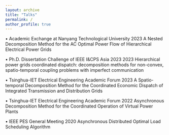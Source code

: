 ```yaml
---
layout: archive
title: "Talks"
permalink: /
author_profile: true
---
```


•	Academic Exchange at Nanyang Technological University                                                                                2023
A Nested Decomposition Method for the AC Optimal Power Flow of Hierarchical Electrical Power Grids

•	Ph.D. Dissertation Challenge of IEEE I&CPS Asia 2023                                                                                 2023
Hierarchical power grids coordinated dispatch: decomposition methods for non-convex, spatio-temporal coupling problems with imperfect communication

•	Tsinghua-IET Electrical Engineering Academic Forum                                                                                   2023
A Spatio-temporal Decomposition Method for the Coordinated Economic Dispatch of Integrated Transmission and Distribution Grids

•	Tsinghua-IET Electrical Engineering Academic Forum                                                                                   2022
Asynchronous Decomposition Method for the Coordinated Operation of Virtual Power Plants

•	IEEE PES General Meeting                                                                                                             2020
Asynchronous Distributed Optimal Load Scheduling Algorithm




<!-- {% if site.talkmap_link == true %}

<p style="text-decoration:underline;"><a href="/talkmap.html">See a map of all the places I've given a talk!</a></p>

{% endif %}

{% for post in site.talks reversed %}
  {% include archive-single-talk.html %}
{% endfor %}
 -->

